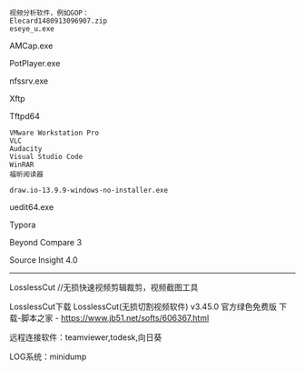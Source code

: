 ```
视频分析软件，例如GOP：
Elecard1480913096907.zip
eseye_u.exe
```

AMCap.exe



PotPlayer.exe

nfssrv.exe

Xftp

Tftpd64

```
VMware Workstation Pro
VLC
Audacity
Visual Studio Code
WinRAR
福昕阅读器
```

```
draw.io-13.9.9-windows-no-installer.exe
```

uedit64.exe

Typora

Beyond Compare 3

Source Insight 4.0



---

LosslessCut				//无损快速视频剪辑裁剪，视频截图工具

LosslessCut下载 LosslessCut(无损切割视频软件) v3.45.0 官方绿色免费版 下载-脚本之家 - https://www.jb51.net/softs/606367.html

远程连接软件：teamviewer,todesk,向日葵

LOG系统：minidump